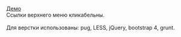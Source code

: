 <a href='https://aslussion.github.io/pirogi/production/'>Демо</a><br>
Ссылки верхнего меню кликабельны.
<br><br>
Для верстки использованы: pug, LESS, jQuery, bootstrap 4, grunt.
